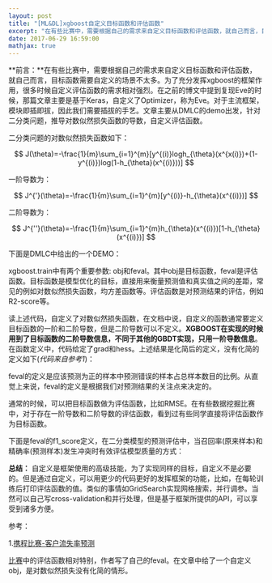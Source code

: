 ```yaml
---
layout: post
title: "[ML&DL]xgboost自定义目标函数和评估函数"
excerpt: "在有些比赛中，需要根据自己的需求来自定义目标函数和评估函数，就自己而言，目标函数需要自定义的场景不太多。为了充分发挥xgboost的框架作用，很多时候自定义评估函数的需求相对强烈。"
date: 2017-06-29 16:59:00
mathjax: true
---
```


<script type="text/javascript" src="http://cdn.mathjax.org/mathjax/latest/MathJax.js?config=default"></script>

**前言：**在有些比赛中，需要根据自己的需求来自定义目标函数和评估函数，就自己而言，目标函数需要自定义的场景不太多。为了充分发挥xgboost的框架作用，很多时候自定义评估函数的需求相对强烈。在之前的博文中提到复现Eve的时候，那篇文章主要是基于Keras，自定义了Optimizer，称为Eve。对于主流框架，模块即插即拔，因此我们需要插拔的手艺。文章主要从DMLC的demo出发，针对二分类问题，推导对数似然损失函数的导数，自定义评估函数。


二分类问题的对数似然损失函数如下：

$$
J(\theta)=-\frac{1}{m}\sum_{i=1}^{m}[y^{(i)}logh_{\theta}(x^{x(i)})+(1-y^{(i)})log(1-h_{\theta}(x^{(i)}))]
$$

一阶导数为：

$$
J^{'}(\theta)=-\frac{1}{m}\sum_{i=1}^{m}[y^{(i)}-h_{\theta}(x^{(i)})]
$$

二阶导数为：

$$
J^{''}(\theta)=-\frac{1}{m}\sum_{i=1}^{m}h_{\theta}(x^{(i)})[1-h_{\theta}(x^{(i)})]
$$

下面是DMLC中给出的一个DEMO：

<script src="https://gist.github.com/zhpmatrix/83846972e2631b94e38af4d25c2de797.js"></script>

xgboost.train中有两个重要参数: obj和feval。其中obj是目标函数，feval是评估函数。目标函数是模型优化的目标，直接用来衡量预测值和真实值之间的差距，常见的例如对数似然损失函数，均方差函数等。评估函数是对预测结果的评估，例如 R2-score等。

读上述代码，自定义了对数似然损失函数，在文档中说，自定义的函数通常要定义目标函数的一阶和二阶导数，但是二阶导数可以不定义。**XGBOOST在实现的时候用到了目标函数的二阶导数信息，不同于其他的GBDT实现，只用一阶导数信息**。在函数定义中，代码给定了grad和hess。上述结果是化简后的定义，没有化简的定义如下(_代码来自参考1_)：

<script src="https://gist.github.com/zhpmatrix/a36e185019b96b0f2349886cb9c75da0.js"></script>

feval的定义是应该预测为正的样本中预测错误的样本占总样本数目的比例。从直觉上来说，feval的定义是根据我们对预测结果的关注点来决定的。

通常的时候，可以把目标函数做为评估函数，比如RMSE。在有些数据挖掘比赛中，对于存在一阶导数和二阶导数的评估函数，看到过有些同学直接将评估函数作为目标函数。

下面是feval的f1_score定义，在二分类模型的预测评估中，当召回率(原来样本)和精确率(预测样本)发生冲突时有效评估模型质量的方式：

<script src="https://gist.github.com/zhpmatrix/48f47ce958715e7bad560f0eee05db0f.js"></script>

**总结：** 自定义是框架使用的高级技能，为了实现同样的目标，自定义不是必要的。但是通过自定义，可以用更少的代码更好的发挥框架的功能，比如，在每轮训练后打印评估函数的值。类似的事情如GridSearch实现网格搜索，并行调参。当然可以自己写cross-validation和并行处理，但是基于框架所提供的API，可以享受到诸多方便。


参考：

1.[携程比赛-客户流失率预测](http://www.cnblogs.com/silence-gtx/p/5812012.html)

[比赛](https://yunhai.ctrip.com/Games/6)中的评估函数相对特别，作者写了自己的feval。在文章中给了一个自定义obj，是对数似然损失没有化简的情形。
